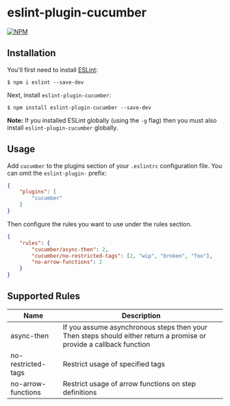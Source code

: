 # eslint-plugin-cucumber

[![NPM](https://nodei.co/npm/eslint-plugin-cucumber.png)](https://nodei.co/npm/eslint-plugin-cucumber/)

## Installation

You'll first need to install [ESLint](http://eslint.org):

```
$ npm i eslint --save-dev
```

Next, install `eslint-plugin-cucumber`:

```
$ npm install eslint-plugin-cucumber --save-dev
```

**Note:** If you installed ESLint globally (using the `-g` flag) then you must also install `eslint-plugin-cucumber` globally.

## Usage

Add `cucumber` to the plugins section of your `.eslintrc` configuration file. You can omit the `eslint-plugin-` prefix:

```json
{
    "plugins": [
        "cucumber"
    ]
}
```


Then configure the rules you want to use under the rules section.

```json
{
    "rules": {
        "cucumber/async-then": 2,
        "cucumber/no-restricted-tags": [2, "wip", "broken", "foo"],
        "no-arrow-functions": 2
    }
}
```

## Supported Rules

| Name               | Description                                                                                                         |
| -------------      | -------------                                                                                                       |
| async-then         | If you assume asynchronous steps then your Then steps should either return a promise or provide a callback function |
| no-restricted-tags | Restrict usage of specified tags                                                                                    |
| no-arrow-functions | Restrict usage of arrow functions on step definitions                                                               |
